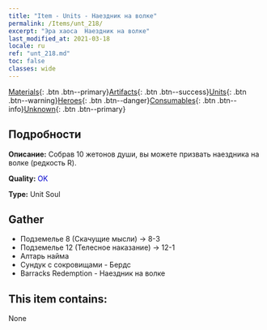 ```yaml
---
title: "Item - Units - Наездник на волке"
permalink: /Items/unt_218/
excerpt: "Эра хаоса  Наездник на волке"
last_modified_at: 2021-03-18
locale: ru
ref: "unt_218.md"
toc: false
classes: wide
---
```

 [Materials](/ru/Items/){: .btn .btn--primary}[Artifacts](/ru/Items/Artifacts/){: .btn .btn--success}[Units](/ru/Items/Units/){: .btn .btn--warning}[Heroes](/ru/Items/Heroes/){: .btn .btn--danger}[Consumables](/ru/Items/Consumables/){: .btn .btn--info}[Unknown](/ru/Items/Unknown/){: .btn .btn--primary}

## Подробности
 **Описание:** Собрав 10 жетонов души, вы можете призвать наездника на волке (редкость R).

 **Quality:** <span style="color: #0000CD">OK</span>

 **Type:** Unit Soul

## Gather

*    Подземелье 8 (Скачущие мысли) -> 8-3 
*    Подземелье 12 (Телесное наказание) -> 12-1 
*    Алтарь найма 
*    Сундук с сокровищами - Бердс 
*    Barracks Redemption - Наездник на волке 

## This item contains:

  None

